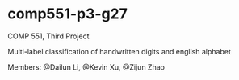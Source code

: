# comp551-p3-g27

COMP 551, Third Project

Multi-label classification of handwritten digits and english alphabet

Members: @Dailun Li, @Kevin Xu, @Zijun Zhao

